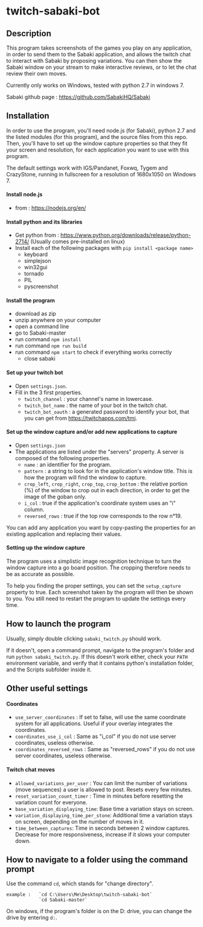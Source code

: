 # twitch-sabaki-bot

## Description

This program takes screenshots of the games you play on any application, in order to send them to the Sabaki application, and allows the twitch chat to interact with Sabaki by proposing variations.
You can then show the Sabaki window on your stream to make interactive reviews, or to let the chat review their own moves.

Currently only works on Windows, tested with python 2.7 in windows 7.

Sabaki github page : <https://github.com/SabakiHQ/Sabaki>

## Installation

In order to use the program, you'll need node.js (for Sabaki), python 2.7 and the listed modules (for this program), and the source files from this repo.
Then, you'll have to set up the window capture properties so that they fit your screen and resolution, for each application you want to use with this program. 

The default settings work with IGS/Pandanet, Foxwq, Tygem and CrazyStone, running in fullscreen for a resolution of 1680x1050 on Windows 7.

#### Install node.js
* from : <https://nodejs.org/en/>

#### Install python and its libraries
* Get python from : <https://www.python.org/downloads/release/python-2714/> (Usually comes pre-installed on linux)
* Install each of the following packages with `pip install <package name>`
    * keyboard
    * simplejson
    * win32gui
    * tornado
    * PIL
    * pyscreenshot

#### Install the program
* download as zip
* unzip anywhere on your computer
* open a command line
* go to Sabaki-master
* run command `npm install`
* run command `npm run build`
* run command `npm start` to check if everything works correctly
    * close sabaki

#### Set up your twitch bot
* Open `settings.json`.
* Fill in the 3 first properties.
    * `twitch_channel` : your channel's name in lowercase.
    * `twitch_bot_name` : the name of your bot in the twitch chat.
    * `twitch_bot_oauth` : a generated password to identify your bot, that you can get from <https://twitchapps.com/tmi>.

#### Set up the window capture and/or add new applications to capture
* Open `settings.json`
* The applications are listed under the "servers" property. A server is composed of the following properties.
    * `name` : an identifier for the program.
    * `pattern` : a string to look for in the application's window title. This is how the program will find the window to capture.
    * `crop_left`, `crop_right`, `crop_top`, `crop_bottom` : the relative portion (%) of the window to crop out in each direction, in order to get the image of the goban only.
    * `i_col` : true if the application's coordinate system uses an "i" column.
    * `reversed_rows` : true if the top row corresponds to the row n°19.

You can add any application you want by copy-pasting the properties for an existing application and replacing their values.

#### Setting up the window capture

The program uses a simplistic image recognition technique to turn the window capture into a go board position. The cropping therefore needs to be as accurate as possible.

To help you finding the proper settings, you can set the `setup_capture` property to true. Each screenshot taken by the program will then be shown to you. You still need to restart the program to update the settings every time.
    
## How to launch the program
Usually, simply double clicking `sabaki_twitch.py` should work.

If it doesn't, open a command prompt, navigate to the program's folder and run `python sabaki_twitch.py`. If this doesn't work either, check your `PATH` environment variable, and verify that it contains python's installation folder, and the Scripts subfolder inside it.

## Other useful settings

#### Coordinates
* `use_server_coordinates` : If set to false, will use the same coordinate system for all applications. Useful if your overlay integrates the coordinates.
* `coordinates_use_i_col` : Same as "i_col" if you do not use server coordinates, useless otherwise.
* `coordinates_reversed_rows` : Same as "reversed_rows" if you do not use server coordinates, useless otherwise.

#### Twitch chat moves
* `allowed_variations_per_user` : You can limit the number of variations (move sequences) a user is allowed to post. Resets every few minutes.
* `reset_variation_count_timer` : Time in minutes before resetting the variation count for everyone.
* `base_variation_displaying_time`: Base time a variation stays on screen.
* `variation_displaying_time_per_stone`: Additional time a variation stays on screen, depending on the number of moves in it.
* `time_between_captures`: Time in seconds between 2 window captures. Decrease for more responsiveness, increase if it slows your computer down.

## How to navigate to a folder using the command prompt
Use the command `cd`, which stands for "change directory".

    example :   `cd C:\Users\Me\Desktop\twitch-sabaki-bot`
                `cd Sabaki-master`

On windows, if the program's folder is on the D: drive, you can change the drive by entering `d:`.
